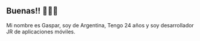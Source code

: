 ## Buenas!!  🙋🏼‍♂️

Mi nombre es Gaspar, soy de Argentina, Tengo 24 años y soy desarrollador JR de aplicaciones móviles.


